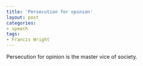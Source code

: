 ```yaml
---
title: 'Persecution for opinion'
layout: post
categories:
- speech
tags:
- Francis Wright
---
```


Persecution for opinion is the master vice of society.